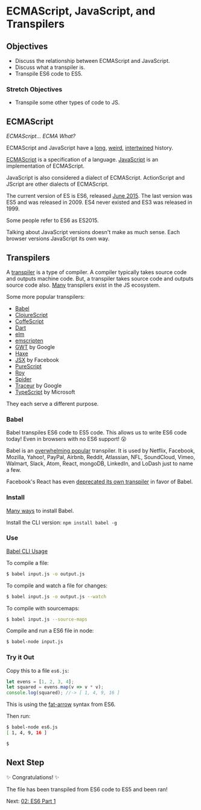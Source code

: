 # ECMAScript, JavaScript, and Transpilers

## Objectives

* Discuss the relationship between ECMAScript and JavaScript.
* Discuss what a transpiler is.
* Transpile ES6 code to ES5.

### Stretch Objectives

* Transpile some other types of code to JS.

## ECMAScript

_ECMAScript... ECMA What?_

ECMAScript and JavaScript have a
	[long](https://en.wikipedia.org/wiki/JavaScript#History),
	[weird](https://en.wikipedia.org/wiki/ECMAScript#History),
	[intertwined](http://stackoverflow.com/a/30113184)
	history.

[ECMAScript](https://en.wikipedia.org/wiki/ECMAScript) is a specification of a language.
[JavaScript](https://en.wikipedia.org/wiki/JavaScript) is an implementation of ECMAScript.

JavaScript is also considered a dialect of ECMAScript.
ActionScript and JScript are other dialects of ECMAScript.

The current version of ES is ES6,
	released [June 2015](https://en.wikipedia.org/wiki/ECMAScript#Versions).
The last version was ES5 and was released in 2009.
ES4 never existed and ES3 was released in 1999.

Some people refer to ES6 as ES2015.

Talking about JavaScript versions doesn't make as much sense.
Each browser versions JavaScript its own way.

## Transpilers

A [transpiler](https://en.wikipedia.org/wiki/Source-to-source_compiler) is a type of compiler.
A compiler typically takes source code and outputs machine code.
But, a transpiler takes source code and outputs source code also.
[Many](https://github.com/jashkenas/coffeescript/wiki/list-of-languages-that-compile-to-js) transpilers exist in the JS ecosystem.

Some more popular transpilers:
* [Babel](http://babeljs.io/)
* [ClojureScript](https://github.com/clojure/clojurescript)
* [CoffeScript](http://coffeescript.org/)
* [Dart](https://www.dartlang.org/)
* [elm](http://elm-lang.org/)
* [emscripten](http://kripken.github.io/emscripten-site/)
* [GWT](http://www.gwtproject.org/) by Google
* [Haxe](http://haxe.org/)
* [JSX](http://facebook.github.io/react/docs/jsx-in-depth.html) by Facebook
* [PureScript](http://www.purescript.org/)
* [Roy](http://roy.brianmckenna.org/)
* [Spider](http://spiderlang.org/)
* [Traceur](https://github.com/google/traceur-compiler) by Google
* [TypeScript](http://www.typescriptlang.org/) by Microsoft

They each serve a different purpose.

### Babel

Babel transpiles ES6 code to ES5 code.
This allows us to write ES6 code today!
Even in browsers with no ES6 support! :open_mouth:

Babel is an [overwhelming popular](http://babeljs.io/users/) transpiler.
It is used by Netflix, Facebook, Mozilla, Yahoo!, PayPal, Airbnb, Reddit,
	Atlassian, NFL, SoundCloud, Vimeo, Walmart, Slack, Atom, React,
	mongoDB, LinkedIn, and LoDash just to name a few.

Facebook's React has even [deprecated its own transpiler](https://facebook.github.io/react/blog/2015/09/10/react-v0.14-rc1.html#deprecation-of-react-tools) in favor of Babel.

### Install

[Many ways](http://babeljs.io/docs/setup/#babel_cli) to install Babel.

Install the CLI version:
`npm install babel -g`

### Use

[Babel CLI Usage](http://babeljs.io/docs/usage/cli/)

To compile a file:
```sh
$ babel input.js -o output.js
```

To compile and watch a file for changes:
```sh
$ babel input.js -o output.js --watch
```

To compile with sourcemaps:
```sh
$ babel input.js --source-maps
```

Compile and run a ES6 file in node:
```sh
$ babel-node input.js
```

### Try it Out

Copy this to a file `es6.js`:
```js
let evens = [1, 2, 3, 4];
let squared = evens.map(v => v * v);
console.log(squared); //-> [ 1, 4, 9, 16 ]
```

This is using the [fat-arrow](http://babeljs.io/docs/learn-es2015/#arrows-and-lexical-this) syntax from ES6.

Then run:
```sh
$ babel-node es6.js
[ 1, 4, 9, 16 ]

$
```

## Next Step

:sparkles: Congratulations! :sparkles:

The file has been transpiled from ES6 code to ES5 and been ran!

Next: [02: ES6 Part 1](02_ES6_Part_1.md)
